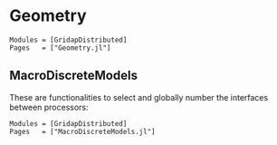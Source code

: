 # Geometry

```@autodocs
Modules = [GridapDistributed]
Pages   = ["Geometry.jl"]
```

## MacroDiscreteModels

These are functionalities to select and globally number the interfaces between processors:

```@autodocs
Modules = [GridapDistributed]
Pages   = ["MacroDiscreteModels.jl"]
```

